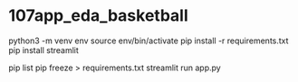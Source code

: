 # 107app_eda_basketball

python3 -m venv env
source env/bin/activate
pip install -r requirements.txt
pip install streamlit


pip list
pip freeze > requirements.txt
streamlit run app.py